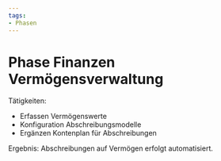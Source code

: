 ```yaml
---
tags:
- Phasen
---
```

# Phase Finanzen Vermögensverwaltung

Tätigkeiten:

- Erfassen Vermögenswerte
- Konfiguration Abschreibungsmodelle
- Ergänzen Kontenplan für Abschreibungen

Ergebnis: Abschreibungen auf Vermögen erfolgt automatisiert.